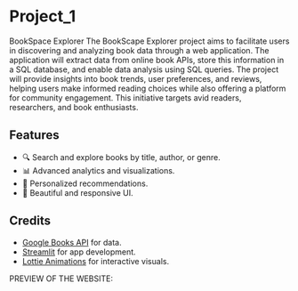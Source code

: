 # Project_1
BookSpace Explorer
The BookScape Explorer project aims to facilitate users in discovering and analyzing book data through a web application. The application will extract data from online book APIs, store this information in a SQL database, and enable data analysis using SQL queries. The project will provide insights into book trends, user preferences, and reviews, helping users make informed reading choices while also offering a platform for community engagement. This initiative targets avid readers, researchers, and book enthusiasts.


## Features
- 🔍 Search and explore books by title, author, or genre.
- 📊 Advanced analytics and visualizations.
- 🌟 Personalized recommendations.
- 🎨 Beautiful and responsive UI.


## Credits
- [Google Books API](https://developers.google.com/books) for data.
- [Streamlit](https://streamlit.io/) for app development.
- [Lottie Animations](https://lottiefiles.com/) for interactive visuals.


PREVIEW OF THE WEBSITE:

